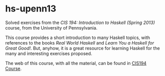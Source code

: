 # hs-upenn13
Solved exercises from the _CIS 194: Introduction to Haskell (Spring 2013)_ course, from the University of Pennsylvania.

This course provides a short introduction to many Haskell topics, with references to the books _Real World Haskell_ and _Learn You a Haskell for Great Good!_. But, anyhow, it is a great resource for learning Haskell for the many and interesting exercises proposed.

The web of this course, with all the material, can be found in [CIS194 Course](https://www.cis.upenn.edu/~cis1940/spring13/).
